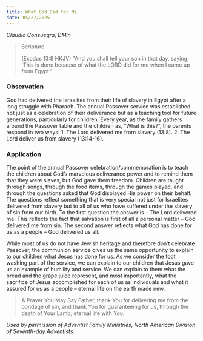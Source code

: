 ```yaml
---
title: What God Did for Me
date: 05/27/2025
---
```


_Claudio Consuegra, DMin_

> <p>Scripture</p>
> (Exodus 13:8 NKJV) "And you shall tell your son in that day, saying, 'This is done because of what the LORD did for me when I came up from Egypt.'

### Observation

God had delivered the Israelites from their life of slavery in Egypt after a long struggle with Pharaoh. The annual Passover service was established not just as a celebration of their deliverance but as a teaching tool for future generations, particularly for children. Every year, as the family gathers around the Passover table and the children as, “What is this?”, the parents respond in two ways: 1. The Lord delivered me from slavery (13:8). 2. The Lord deliver us from slavery (13:14-16).

### Application

The point of the annual Passover celebration/commemoration is to teach the children about God’s marvelous deliverance power and to remind them that they were slaves, but God gave them freedom. Children are taught through songs, through the food items, through the games played, and through the questions asked that God displayed His power on their behalf. The questions reflect something that is very special not just for Israelites delivered from slavery but to all of us who have suffered under the slavery of sin from our birth. To the first question the answer is – The Lord delivered me. This reflects the fact that salvation is first of all a personal matter – God delivered me from sin. The second answer reflects what God has done for us as a people – God delivered us all.

While most of us do not have Jewish heritage and therefore don’t celebrate Passover, the communion service gives us the same opportunity to explain to our children what Jesus has done for us. As we consider the foot washing part of the service, we can explain to our children that Jesus gave us an example of humility and service. We can explain to them what the bread and the grape juice represent, and most importantly, what the sacrifice of Jesus accomplished for each of us as individuals and what it assured for us as a people – eternal life on the earth made new.

> <callout>A Prayer You May Say</callout>
> Father, thank You for delivering me from the bondage of sin, and thank You for guaranteeing for us, through the death of Your Lamb, eternal life with You.

_Used by permission of Adventist Family Ministries, North American Division of Seventh-day Adventists._